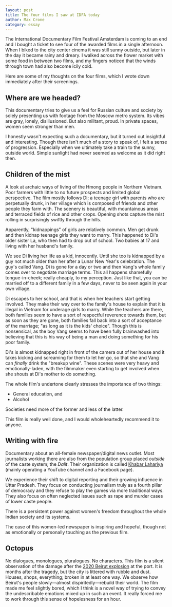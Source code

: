 ```yaml
---
layout: post
title: The four films I saw at IDFA today
author: Max Crone
category: essay
---
```


The International Documentary Film Festival Amsterdam is coming to an end and I bought a ticket to see four of the awarded films in a single afternoon. When I biked to the city center cinema it was still sunny  outside, but later in the day it became rainy and dreary. I walked across the flower market with some food in between two films, and my fingers noticed that the winds through town had also become icily cold.

Here are some of my thoughts on the four films, which I wrote down immediately after their screenings.

## Where are we headed?

This documentary tries to give us a feel for Russian culture and society by solely presenting us with footage from the Moscow metro system. Its vibes are gray, lonely, disillusioned. But also militant, proud. In private spaces, women seem stronger than men.

I honestly wasn't expecting such a documentary, but it turned out insightful and interesting. Though there isn't much of a story to speak of, I felt a sense of progression. Especially when we ultimately take a train to the sunny, outside world. Simple sunlight had never seemed as welcome as it did right then.

## Children of the mist

A look at archaic ways of living of the Hmong people in Northern Vietnam. Poor farmers with little to no future prospects and limited global perspective. The film mostly follows Di; a teenage girl with parents who are perpetually drunk, in her village which is composed of friends and other people they farm with. The scenery is beautiful, with mountainous areas and terraced fields of rice and other crops. Opening shots capture the mist rolling in surprisingly swiftly through the hills.

Apparently, "kidnappings" of girls are relatively common. Men get drunk and then kidnap teenage girls they want to marry. This happened to Di's older sister La, who then had to drop out of school. Two babies at 17 and living with her husband's family.

We see Di living her life as a kid, innocently. Until she too is kidnapped by a guy not much older than her after a Lunar New Year's celebration. The guy's called Vang. Di is gone for a day or two and then Vang's whole family comes over to negotiate marriage terms. This all happens shamefully tongue-in-cheek; really cheaply, to my perception. Just like that, you can be married off to a different family in a few days, never to be seen again in your own village.

Di escapes to her school, and that is when her teachers start getting involved. They make their way over to the family's house to explain that it is illegal in Vietnam for underage girls to marry. While the teachers are there, both families seem to have a sort of respectful reverence towards them, but as soon as they are gone, both families fall back into a sort of acceptance of the marriage; "as long as it is the kids' choice". Though this is nonsensical, as the boy Vang seems to have been fully brainwashed into believing that this is his way of being a man and doing something for his poor family.

Di's is almost kidnapped right in front of the camera out of her house and it takes kicking and screaming for them to let her go, so that she and Vang can *finally* drink the "breakup wine". These scenes were very heavy and emotionally-laden, with the filmmaker even starting to get involved when she shouts at Di's mother to do something.

The whole film's undertone clearly stresses the importance of two things:

- General education, and
- Alcohol

Societies need more of the former and less of the latter.

This film is really well done, and I would wholeheartedly recommend it to anyone.

## Writing with fire

Documentary about an all-female newspaper/digital news outlet. Most journalists working there are also from the population group placed *outside* of the caste system; the *Dalit*. Their organization is called [Khabar Lahariya](https://www.youtube.com/c/KhabarLahariyaDigital/videos) (mainly operating a YouTube channel and a Facebook page).

We experience their shift to digital reporting and their growing influence in Uttar Pradesh. They focus on conducting journalism truly as a fourth pillar of democracy and they refuse to play the games via more traditional ways. They also focus on often neglected issues such as rape and murder cases of lower caste people.

There is a persistent power against women's freedom throughout the whole Indian society and its systems.

The case of this women-led newspaper is inspiring and hopeful, though not as emotionally or personally touching as the previous film.

## Octopus

No dialogues, monologues, pluralogues. No characters. This film is a silent observation of the damage after the [2020 Beirut explosion](https://en.wikipedia.org/wiki/2020_Beirut_explosion) at the port. It is months after the tragedy, but the city is littered with rubble and dust. Houses, shops, everything; broken in at least one way. We observe how Beirut's people slowly—almost dispiritedly—rebuild their world. The film made me feel slightly bored, which I think is a novel way of trying to convey the undescribable emotions mixed up in such an event. It really forced me to work through this sense of hopelesness for an hour.
